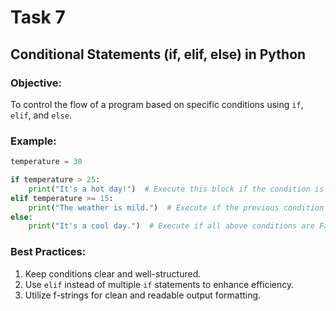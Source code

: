 # Task 7

## Conditional Statements (if, elif, else) in Python

### Objective:

To control the flow of a program based on specific conditions using `if`, `elif`, and `else`.

### Example:
```python
temperature = 30

if temperature > 25:
    print("It's a hot day!")  # Execute this block if the condition is True
elif temperature >= 15:
    print("The weather is mild.")  # Execute if the previous condition was False, but this one is True
else:
    print("It's a cool day.")  # Execute if all above conditions are False
```

### Best Practices:

1. Keep conditions clear and well-structured.
2. Use `elif` instead of multiple `if` statements to enhance efficiency.
3. Utilize f-strings for clean and readable output formatting.


